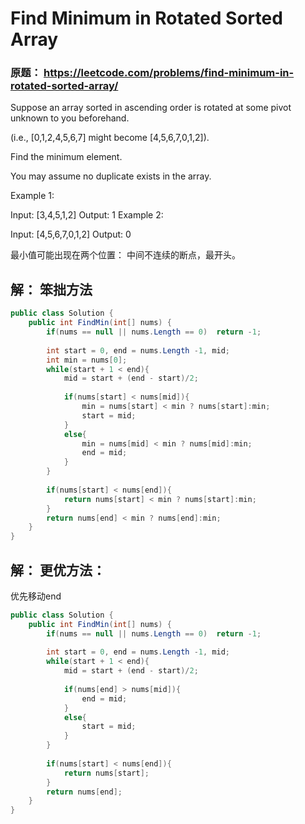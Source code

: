 # Find Minimum in Rotated Sorted Array


### 原题： https://leetcode.com/problems/find-minimum-in-rotated-sorted-array/

Suppose an array sorted in ascending order is rotated at some pivot unknown to you beforehand.

(i.e.,  [0,1,2,4,5,6,7] might become  [4,5,6,7,0,1,2]).

Find the minimum element.

You may assume no duplicate exists in the array.

Example 1:

Input: [3,4,5,1,2] 
Output: 1
Example 2:

Input: [4,5,6,7,0,1,2]
Output: 0


最小值可能出现在两个位置： 中间不连续的断点，最开头。

## 解： 笨拙方法

```c#
public class Solution {
    public int FindMin(int[] nums) {
        if(nums == null || nums.Length == 0)  return -1;
        
        int start = 0, end = nums.Length -1, mid;
        int min = nums[0];
        while(start + 1 < end){
            mid = start + (end - start)/2;
            
            if(nums[start] < nums[mid]){
                min = nums[start] < min ? nums[start]:min;
                start = mid;
            }
            else{
                min = nums[mid] < min ? nums[mid]:min;
                end = mid;
            }
        }
        
        if(nums[start] < nums[end]){
            return nums[start] < min ? nums[start]:min;
        }
        return nums[end] < min ? nums[end]:min;
    }
}

```

## 解： 更优方法：
优先移动end

```c#
public class Solution {
    public int FindMin(int[] nums) {
        if(nums == null || nums.Length == 0)  return -1;
        
        int start = 0, end = nums.Length -1, mid;
        while(start + 1 < end){
            mid = start + (end - start)/2;
            
            if(nums[end] > nums[mid]){
                end = mid;
            }
            else{
                start = mid;
            }
        }
        
        if(nums[start] < nums[end]){
            return nums[start];
        }
        return nums[end];
    }
}

```

